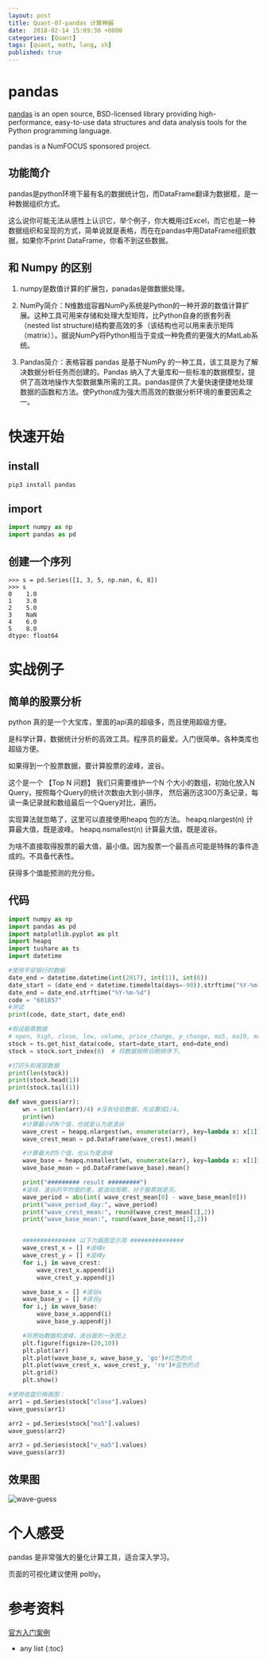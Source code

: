 ```yaml
---
layout: post
title: Quant-07-pandas 计算神器
date:  2018-02-14 15:09:30 +0800
categories: [Quant]
tags: [quant, math, lang, sh]
published: true
---
```


# pandas

[pandas](http://pandas.pydata.org/) is an open source, BSD-licensed library providing high-performance, easy-to-use data structures and data analysis tools for the Python programming language.

pandas is a NumFOCUS sponsored project. 

## 功能简介

pandas是python环境下最有名的数据统计包，而DataFrame翻译为数据框，是一种数据组织方式。

这么说你可能无法从感性上认识它，举个例子，你大概用过Excel，而它也是一种数据组织和呈现的方式，简单说就是表格，而在在pandas中用DataFrame组织数据，如果你不print DataFrame，你看不到这些数据。

## 和 Numpy 的区别

1. numpy是数值计算的扩展包，panadas是做数据处理。

2. NumPy简介：N维数组容器NumPy系统是Python的一种开源的数值计算扩展。这种工具可用来存储和处理大型矩阵，比Python自身的嵌套列表（nested list structure)结构要高效的多（该结构也可以用来表示矩阵（matrix））。据说NumPy将Python相当于变成一种免费的更强大的MatLab系统。

3. Pandas简介：表格容器 pandas 是基于NumPy 的一种工具，该工具是为了解决数据分析任务而创建的。Pandas 纳入了大量库和一些标准的数据模型，提供了高效地操作大型数据集所需的工具。pandas提供了大量快速便捷地处理数据的函数和方法。使Python成为强大而高效的数据分析环境的重要因素之一。

# 快速开始

## install

```
pip3 install pandas
```

## import 

```py
import numpy as np
import pandas as pd
```

## 创建一个序列

```
>>> s = pd.Series([1, 3, 5, np.nan, 6, 8])
>>> s
0    1.0
1    3.0
2    5.0
3    NaN
4    6.0
5    8.0
dtype: float64
```


# 实战例子

## 简单的股票分析

python 真的是一个大宝库，里面的api真的超级多，而且使用超级方便。 

是科学计算，数据统计分析的高效工具。程序员的最爱。入门很简单。各种类库也超级方便。 

如果得到一个股票数据，要计算股票的波峰，波谷。

这个是一个 【Top N 问题】 我们只需要维护一个N 个大小的数组，初始化放入N Query，按照每个Query的统计次数由大到小排序， 然后遍历这300万条记录，每读一条记录就和数组最后一个Query对比，遍历。 

实现算法就忽略了，这里可以直接使用heapq 包的方法。 heapq.nlargest(n) 计算最大值，既是波峰。 heapq.nsmallest(n) 计算最大值，既是波谷。

为啥不直接取得股票的最大值，最小值。因为股票一个最高点可能是特殊的事件造成的。不具备代表性。 

获得多个值能预测的充分些。

## 代码

```py
import numpy as np
import pandas as pd
import matplotlib.pyplot as plt
import heapq
import tushare as ts
import datetime

#使用平安银行的数据
date_end = datetime.datetime(int(2017), int(11), int(6))
date_start = (date_end + datetime.timedelta(days=-90)).strftime("%Y-%m-%d") #往前90 天数据
date_end = date_end.strftime("%Y-%m-%d")
code = "601857"
#测试
print(code, date_start, date_end)

#假设股票数据
# open, high, close, low, volume, price_change, p_change, ma5, ma10, ma20, v_ma5, v_ma10, v_ma20, turnover
stock = ts.get_hist_data(code, start=date_start, end=date_end)
stock = stock.sort_index(0)  # 将数据按照日期排序下。

#打印头和尾部数据
print(len(stock))
print(stock.head(1))
print(stock.tail(1))

def wave_guess(arr):
    wn = int(len(arr)/4) #没有经验数据，先设置成1/4。
    print(wn)
    #计算最小的N个值，也就是认为是波谷
    wave_crest = heapq.nlargest(wn, enumerate(arr), key=lambda x: x[1])
    wave_crest_mean = pd.DataFrame(wave_crest).mean()

    #计算最大的5个值，也认为是波峰
    wave_base = heapq.nsmallest(wn, enumerate(arr), key=lambda x: x[1])
    wave_base_mean = pd.DataFrame(wave_base).mean()

    print("######### result #########")
    #波峰，波谷的平均值的差，是波动周期，对于股票就是天。
    wave_period = abs(int( wave_crest_mean[0] - wave_base_mean[0]))
    print("wave_period_day:", wave_period)
    print("wave_crest_mean:", round(wave_crest_mean[1],2))
    print("wave_base_mean:", round(wave_base_mean[1],2))


    ############### 以下为画图显示用 ###############
    wave_crest_x = [] #波峰x
    wave_crest_y = [] #波峰y
    for i,j in wave_crest:
        wave_crest_x.append(i)
        wave_crest_y.append(j)

    wave_base_x = [] #波谷x
    wave_base_y = [] #波谷y
    for i,j in wave_base:
        wave_base_x.append(i)
        wave_base_y.append(j)

    #将原始数据和波峰，波谷画到一张图上
    plt.figure(figsize=(20,10))
    plt.plot(arr)
    plt.plot(wave_base_x, wave_base_y, 'go')#红色的点
    plt.plot(wave_crest_x, wave_crest_y, 'ro')#蓝色的点
    plt.grid()
    plt.show()

#使用收盘价格画图：
arr1 = pd.Series(stock["close"].values)
wave_guess(arr1)

arr2 = pd.Series(stock["ma5"].values)
wave_guess(arr2)

arr3 = pd.Series(stock["v_ma5"].values)
wave_guess(arr3)
```

## 效果图

![wave-guess](https://img-blog.csdn.net/20171117121153996?watermark/2/text/aHR0cDovL2Jsb2cuY3Nkbi5uZXQvZnJlZXdlYnN5cw==/font/5a6L5L2T/fontsize/400/fill/I0JBQkFCMA==/dissolve/70/gravity/SouthEast)

# 个人感受 

pandas 是非常强大的量化计算工具，适合深入学习。

页面的可视化建议使用 poltly。

# 参考资料

[官方入门案例](http://pandas.pydata.org/pandas-docs/stable/getting_started/index.html)

* any list
{:toc}
